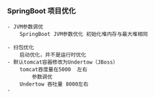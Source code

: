 ### SpringBoot 项目优化
    - JVM参数调优
        SpringBoot JVM参数优化 初始化堆内存与最大堆相同
           
    - 扫包优化
        启动优化，并不是运行时优化
    - 默认tomcat容器修改为Undertow（JBoss）
        tomcat吞度量在5000  左右
            参数调优
        Undertow 吞吐量 8000左右
    - 